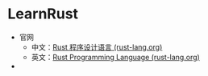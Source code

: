 # LearnRust

- 官网
  - 中文：[Rust 程序设计语言 (rust-lang.org)](https://www.rust-lang.org/zh-CN/)
  - 英文：[Rust Programming Language (rust-lang.org)](https://www.rust-lang.org/)
- 